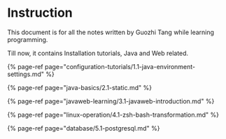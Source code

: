 # Instruction

This document is for all the notes written by Guozhi Tang while learning programming.

Till now, it contains Installation tutorials, Java and Web related.

{% page-ref page="configuration-tutorials/1.1-java-environment-settings.md" %}

{% page-ref page="java-basics/2.1-static.md" %}

{% page-ref page="javaweb-learning/3.1-javaweb-introduction.md" %}

{% page-ref page="linux-operation/4.1-zsh-bash-transformation.md" %}

{% page-ref page="database/5.1-postgresql.md" %}

